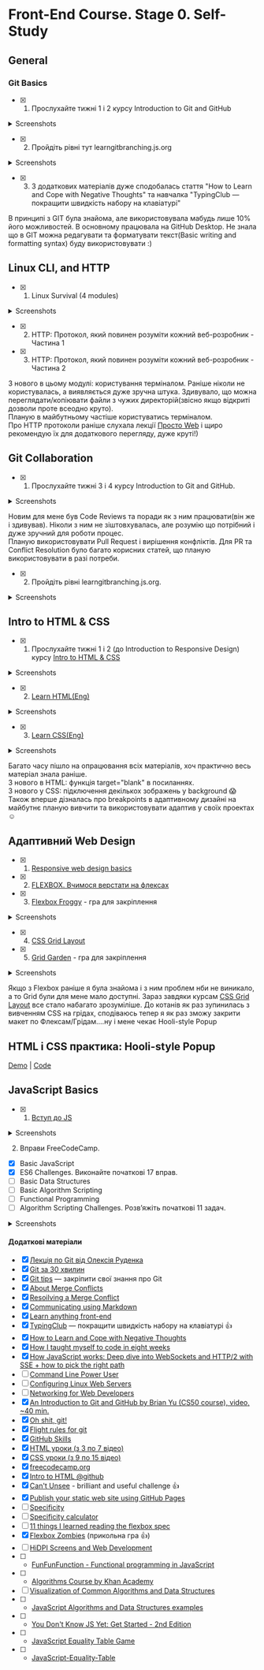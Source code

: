 # Front-End Course. Stage 0. Self-Study

## General
### Git Basics
- [X] 1. Прослухайте тижні 1 і 2 курсу Introduction to Git and GitHub
<details>
<summary>Screenshots</summary>
  
![Week1](https://user-images.githubusercontent.com/91496734/183297531-f0bab5b0-6350-44da-866e-8b0a5b6e79d1.png)
<br>
![Week2](https://user-images.githubusercontent.com/91496734/183297541-7f260c20-d3d8-470e-8ed4-8137fcd791aa.png)
</details>

- [X] 2. Пройдіть рівні тут learngitbranching.js.org
<details>
<summary>Screenshots</summary>
  
![LearnGit-basic](https://user-images.githubusercontent.com/91496734/183298771-22a8be6a-3887-4499-80f6-fd217915dd76.png)
<br>
![LearnGit](https://user-images.githubusercontent.com/91496734/183297572-1139c0ae-fe20-42ac-8505-b1cdd5ff4c52.png)
</details>

- [X] 3. З додаткових матеріалів дуже сподобалась стаття "How to Learn and Cope with Negative Thoughts" та навчалка "TypingClub — покращити швидкість набору на клавіатурі"

В принципі з GIT була знайома, але використовувала мабудь лише 10% його можливостей. В основному працювала на GitHub Desktop.
Не знала що в GIT можна редагувати та форматувати текст(Basic writing and formatting syntax) буду використовувати :)

## Linux CLI, and HTTP

- [X] 1. Linux Survival (4 modules)
<details>
<summary>Screenshots</summary>
  
  ![quiz1](task_linux_cli/quiz1.png)
  ![quiz2](task_linux_cli/quiz2.png)
  ![quiz3](task_linux_cli/quiz3.png)
  ![quiz4](task_linux_cli/quiz4.png)
  
</details>

- [X] 2. HTTP: Протокол, який повинен розуміти кожний веб-розробник - Частина 1

- [X] 3. HTTP: Протокол, який повинен розуміти кожний веб-розробник - Частина 2

З нового в цьому модулі: користування терміналом. Раніше ніколи не користувалась, а виявляється дуже зручна штука.
Здивувало, що можна переглядати/копіювати файли з чужих директорій(звісно якщо відкриті дозволи проте всеодно круто). 
<br>Планую в майбутньому частіше користуватись терміналом. <br>
Про HTTP протоколи раніше слухала лекції [Просто Web](https://www.youtube.com/watch?v=ByJl2IcWSfc&list=PLcIcVZ3JhM-gsEmYSzhXy97jV8g5V1O3l) і щиро рекомендую їх для додаткового перегляду, дуже круті!)
  
## Git Collaboration
- [X] 1. Прослухайте тижні 3 і 4 курсу Introduction to Git and GitHub.

<details>
<summary>Screenshots</summary>
  
  ![week3](task_git_collaboration/Week3.png)
  
  ![week4](task_git_collaboration/Week4.png)
  </details>

  Новим для мене був Code Reviews та поради як з ним працювати(він же і здивував). Ніколи з ним не зіштовхувалась, але розумію що потрібний і дуже зручний для роботи процес.<br>
  Планую використовувати Pull Request і вирішення конфліктів. Для PR та Conflict Resolution було багато корисних статей, що планую використовувати в разі потреби.
  
- [X] 2. Пройдіть рівні learngitbranching.js.org.
  
<details>
<summary>Screenshots</summary>
  
![LearnGit-basic](https://user-images.githubusercontent.com/91496734/183298771-22a8be6a-3887-4499-80f6-fd217915dd76.png)

![LearnGit](https://user-images.githubusercontent.com/91496734/183297572-1139c0ae-fe20-42ac-8505-b1cdd5ff4c52.png)
</details>

## Intro to HTML & CSS

- [X] 1. Прослухайте тижні 1 і 2 (до Introduction to Responsive Design) курсу [Intro to HTML & CSS](https://www.coursera.org/learn/html-css-javascript-for-web-developers)
<details>
<summary>Screenshots</summary>

![IntroHTML_week1](https://github.com/LiliaBilous/kottans-frontend/blob/main/task_html_css_intro/IntroHTML_week1.png)

![IntroHTML_week2](https://github.com/LiliaBilous/kottans-frontend/blob/main/task_html_css_intro/IntroHTML_week2.png)
</details>

- [X] 2. [Learn HTML(Eng)](https://www.codecademy.com/learn/learn-html)
<details>
<summary>Screenshots</summary>
  
![codecademy_HTML](task_html_css_intro/codecademy_HTML.png)
</details>

- [X] 3. [Learn CSS(Eng)](https://www.codecademy.com/learn/learn-css)
<details>
<summary>Screenshots</summary>
  
  ![codecademy_CSS](task_html_css_intro/codecademy_CSS.png)
</details>
  
  Багато часу пішло на опрацювання всіх матеріалів, хоч практично весь матеріал знала раніше. <br>
  З нового в HTML: функція target="blank" в посиланнях. <br>
  З нового у CSS: підключення декількох зображень у background 😱 <br>
  Також вперше дізналась про breakpoints в адаптивному дизайні на майбутнє планую вивчити та використовувати адаптив у своїх проектах ☺️
  
## Адаптивний Web Design

- [X] 1. [Responsive web design basics](https://web.dev/i18n/en/responsive-web-design-basics/)

- [X] 2. [FLEXBOX. Вчимося верстати на флексах](https://www.youtube.com/playlist?list=PLM6XATa8CAG5mPV60dMmjMRrHVW4LmV2x)

- [X] 3. [Flexbox Froggy](http://flexboxfroggy.com/) - гра для закріплення
<details>
<summary>Screenshots</summary>
  
  ![Flexbox Froggy](task_responsive_web_design/flexbox_froggy.png)
</details>

- [X] 4. [CSS Grid Layout](https://www.youtube.com/watch?v=GV92IdMGFfA&list=PLM6XATa8CAG5pXQrW_kDaeZb_uIAMNZIm)

- [X] 5. [Grid Garden](http://cssgridgarden.com/) - гра для закріплення
<details>
<summary>Screenshots</summary>
  
  ![Grid Garden](task_responsive_web_design/grid_garden.png)
</details>

Якщо з Flexbox раніше я була знайома і з ним проблем нби не виникало, а то Grid були для мене мало доступні. Зараз завдяки курсам [CSS Grid Layout](https://www.youtube.com/watch?v=GV92IdMGFfA&list=PLM6XATa8CAG5pXQrW_kDaeZb_uIAMNZIm) все стало набагато зрозуміліше.
До котанів як раз зупинилась з вивченням CSS на грідах, сподіваюсь тепер я як раз зможу закрити макет по Флексам/Грідам....ну і мене чекає Hooli-style Popup

## HTML і CSS практика: Hooli-style Popup

[Demo](https://liliabilous.github.io/popup-practice/) |
[Code](https://github.com/LiliaBilous/popup-practice)

## JavaScript Basics

- [X] 1. [Вступ до JS](https://www.coursera.org/learn/html-css-javascript-for-web-developers/home/week/4)

<details>
<summary>Screenshots</summary>

  ![Basic JavaScript](task_js_basics/JSBasic_coursera.jpg)
  
</details>

2. Вправи FreeCodeCamp.
 - [X] Basic JavaScript 
 - [X] ES6 Challenges. Виконайте початкові 17 вправ.
 - [ ] Basic Data Structures
 - [ ] Basic Algorithm Scripting
 - [ ] Functional Programming
 - [ ] Algorithm Scripting Challenges. Розв’яжіть початкові 11 задач.
 
<details>
<summary>Screenshots</summary>

 ![Basic JavaScript](task_js_basics/jsBasic.png)
 ![Basic JavaScript](task_js_basics/FCC_JS_ES6.jpg)
 
</details>

  
#### Додаткові матеріали
- [X] [Лекція по Git від Олексія Руденка](https://www.youtube.com/playlist?list=PLS8sEUxbfFY9MnPIFPTNlaS5xX7P5Ge-5)
- [X] [Git за 30 хвилин](https://codeguida.com/post/453)
- [X] [Git tips](http://sixrevisions.com/web-development/git-tips/) — закріпити свої знання про Git
- [X] [About Merge Conflicts](https://docs.github.com/en/free-pro-team@latest/github/collaborating-with-issues-and-pull-requests/about-merge-conflicts)
- [X] [Resoilving a Merge Conflict](https://docs.github.com/en/free-pro-team@latest/github/collaborating-with-issues-and-pull-requests/resolving-a-merge-conflict-using-the-command-line)
- [X] [Communicating using Markdown](https://lab.github.com/githubtraining/communicating-using-markdown)
- [X] [Learn anything front-end](https://learn-anything.xyz/web-development/front-end)
- [X] [TypingClub](https://www.typingclub.com/) — покращити швидкість набору на клавіатурі 👍
- [X] [How to Learn and Cope with Negative Thoughts](https://guides.hexlet.io/learning/)
- [X] [How I taught myself to code in eight weeks](http://lifehacker.com/how-i-taught-myself-to-code-in-eight-weeks-511615189)
- [X] [How JavaScript works: Deep dive into WebSockets and HTTP/2 with SSE + how to pick the right path](https://blog.sessionstack.com/how-javascript-works-deep-dive-into-websockets-and-http-2-with-sse-how-to-pick-the-right-path-584e6b8e3bf7)
- [ ] [Command Line Power User](https://commandlinepoweruser.com/)
- [ ] [Configuring Linux Web Servers](https://www.udacity.com/course/configuring-linux-web-servers--ud299)
- [ ] [Networking for Web Developers](https://www.udacity.com/course/networking-for-web-developers--ud256)
- [X] [An Introduction to Git and GitHub by Brian Yu (CS50 course), video, ~40 min.](https://youtu.be/MJUJ4wbFm_A)
- [X] [Oh shit, git!](http://ohshitgit.com/)
- [X] [Flight rules for git](https://github.com/k88hudson/git-flight-rules)
- [X] [GitHub Skills](https://skills.github.com/)
- [X] [HTML уроки (з 3 по 7 відео)](https://www.youtube.com/watch?v=z3GS5oYGq5U&list=PLM6XATa8CAG4uCli-pMvuvwj46UaQoqIc&index=4)
- [X] [CSS уроки (з 9 по 15 відео)](https://www.youtube.com/watch?v=z3GS5oYGq5U&list=PLM6XATa8CAG4uCli-pMvuvwj46UaQoqIc&index=4)
- [X] [freecodecamp.org](https://www.freecodecamp.org)
- [X] [Intro to HTML @github](https://lab.github.com/githubtraining/introduction-to-html)
- [X] [Can't Unsee](https://cantunsee.space/) - brilliant and useful challenge 👍
- [X] [Publish your static web site using GitHub Pages](https://lab.github.com/githubtraining/github-pages)
- [ ] [Specificity](https://developer.mozilla.org/uk/docs/Web/CSS/Specificity)
- [ ] [Specificity calculator](https://specificity.keegan.st/)
- [ ] [11 things I learned reading the flexbox spec](https://medium.com/hackernoon/11-things-i-learned-reading-the-flexbox-spec-5f0c799c776b)
- [X] [Flexbox Zombies](https://flexboxzombies.com/p/flexbox-zombies) (прикольна гра 👍)
- [ ] [HiDPI Screens and Web Development](https://tech.cars.com/hidpi-screens-and-web-development-72eb9b07ce7)
- [ ] - [FunFunFunction - Functional programming in JavaScript](https://www.youtube.com/playlist?list=PL0zVEGEvSaeEd9hlmCXrk5yUyqUag-n84)
- [ ] - [Algorithms Course by Khan Academy](https://www.khanacademy.org/computing/computer-science/algorithms)
- [ ]  [Visualization of Common Algorithms and Data Structures](https://www.cs.usfca.edu/~galles/visualization/Algorithms.html)
- [ ]  - [JavaScript Algorithms and Data Structures examples](https://github.com/trekhleb/javascript-algorithms)
- [ ]  - [You Don't Know JS Yet: Get Started - 2nd Edition](https://github.com/getify/You-Dont-Know-JS/tree/2nd-ed/get-started)
- [ ]  - [JavaScript Equality Table Game](https://eqeq.js.org/)
- [ ]  - [JavaScript-Equality-Table](https://dorey.github.io/JavaScript-Equality-Table/)
